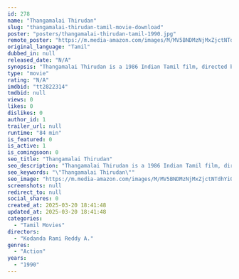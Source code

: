 ```yaml
---
id: 278
name: "Thangamalai Thirudan"
slug: "thangamalai-thirudan-tamil-movie-download"
poster: "posters/thangamalai-thirudan-tamil-1990.jpg"
remote_poster: "https://m.media-amazon.com/images/M/MV5BNDMzNjMxZjctNTdhYi00NjA1LTg0NTktODljN2NjYzhiMjhkXkEyXkFqcGdeQXVyNTM3MDMyMDQ@._V1_SX300.jpg"
original_language: "Tamil"
dubbed_in: null
released_date: "N/A"
synopsis: "Thangamalai Thirudan is a 1986 Indian Tamil film, directed by A Kodandarami Reddy and produced by T Trivikrama Rao. The film stars Chiranjeevi and Radha in lead roles. The music of the film was composed by Ilayaraja."
type: "movie"
rating: "N/A"
imdbid: "tt2822314"
tmdbid: null
views: 0
likes: 0
dislikes: 0
author_id: 1
trailer_url: null
runtime: "84 min"
is_featured: 0
is_active: 1
is_comingsoon: 0
seo_title: "Thangamalai Thirudan"
seo_description: "Thangamalai Thirudan is a 1986 Indian Tamil film, directed by A Kodandarami Reddy and produced by T Trivikrama Rao. The film stars Chiranjeevi and Radha in lead roles. The music of the film was composed by Ilayaraja."
seo_keywords: "\"Thangamalai Thirudan\""
seo_image: "https://m.media-amazon.com/images/M/MV5BNDMzNjMxZjctNTdhYi00NjA1LTg0NTktODljN2NjYzhiMjhkXkEyXkFqcGdeQXVyNTM3MDMyMDQ@._V1_SX300.jpg"
screenshots: null
redirect_to: null
social_shares: 0
created_at: 2025-03-20 18:41:48
updated_at: 2025-03-20 18:41:48
categories:
  - "Tamil Movies"
directors:
  - "Kodanda Rami Reddy A."
genres:
  - "Action"
years:
  - "1990"
---
```


